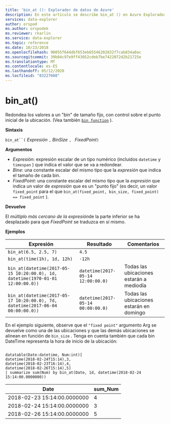 ```yaml
---
title: 'bin_at (): Explorador de datos de Azure'
description: En este artículo se describe bin_at () en Azure Explorador de datos.
services: data-explorer
author: orspod
ms.author: orspodek
ms.reviewer: rkarlin
ms.service: data-explorer
ms.topic: reference
ms.date: 10/23/2018
ms.openlocfilehash: 90055f644dbf653eb65546202832f7cab834a0ac
ms.sourcegitcommit: 39b04c97e9ff43052cdeb7be7422072d2b21725e
ms.translationtype: MT
ms.contentlocale: es-ES
ms.lasthandoff: 05/12/2020
ms.locfileid: "83227608"
---
```

# <a name="bin_at"></a>bin_at()

Redondea los valores a un "bin" de tamaño fijo, con control sobre el punto inicial de la ubicación.
(Vea también [`bin function`](./binfunction.md) ).

**Sintaxis**

`bin_at``(` *Expresión* `,` *BinSize* `, ` *FixedPoint*`)`

**Argumentos**

* *Expresión*: expresión escalar de un tipo numérico (incluidos `datetime` y `timespan` ) que indica el valor que se va a redondear.
* *Bine*: una constante escalar del mismo tipo que la *expresión* que indica el tamaño de cada bin. 
* *FixedPoint*: una constante escalar del mismo tipo que la *expresión* que indica un valor de *expresión* que es un "punto fijo" (es decir, un valor `fixed_point` para el que `bin_at(fixed_point, bin_size, fixed_point) == fixed_point` ).

**Devuelve**

El *múltiplo más cercano de la* *expresión*de la parte inferior se ha desplazado para que *FixedPoint* se traduzca en sí mismo.

**Ejemplos**

|Expresión                                                                    |Resultado                           |Comentarios                   |
|------------------------------------------------------------------------------|---------------------------------|---------------------------|
|`bin_at(6.5, 2.5, 7)`                                                         |`4.5`                            ||
|`bin_at(time(1h), 1d, 12h)`                                                   |`-12h`                           ||
|`bin_at(datetime(2017-05-15 10:20:00.0), 1d, datetime(1970-01-01 12:00:00.0))`|`datetime(2017-05-14 12:00:00.0)`|Todas las ubicaciones estarán a mediodía   |
|`bin_at(datetime(2017-05-17 10:20:00.0), 7d, datetime(2017-06-04 00:00:00.0))`|`datetime(2017-05-14 00:00:00.0)`|Todas las ubicaciones estarán en domingo|


En el ejemplo siguiente, observe que el `"fixed point"` argumento Arg se devuelve como una de las ubicaciones y que las demás ubicaciones se alinean en función de `bin_size` . Tenga en cuenta también que cada bin DateTime representa la hora de inicio de la ubicación:

<!-- csl: https://help.kusto.windows.net:443/Samples -->
```kusto

datatable(Date:datetime, Num:int)[
datetime(2018-02-24T15:14),3,
datetime(2018-02-23T16:14),4,
datetime(2018-02-26T15:14),5]
| summarize sum(Num) by bin_at(Date, 1d, datetime(2018-02-24 15:14:00.0000000)) 
```

|Date|sum_Num|
|---|---|
|2018-02-23 15:14:00.0000000|4|
|2018-02-24 15:14:00.0000000|3|
|2018-02-26 15:14:00.0000000|5|

